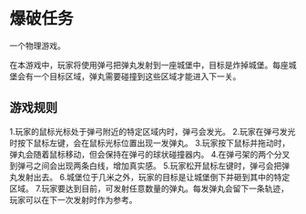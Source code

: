 # 爆破任务

一个物理游戏。

在本游戏中，玩家将使用弹弓把弹丸发射到一座城堡中，目标是炸掉城堡。每座城堡会有一个目标区域，弹丸需要碰撞到这些区域才能进入下一关。

## 游戏规则

1.玩家的鼠标光标处于弹弓附近的特定区域内时，弹弓会发光。
2.玩家在弹弓发光时按下鼠标左键，会在鼠标光标位置出现一发弹丸。
3.玩家按下鼠标并拖动时，弹丸会随着鼠标移动，但会保持在弹弓的球状碰撞器内。
4.在弹弓架的两个分叉到弹弓之间会出现两条白线，增加真实感。
5.玩家松开鼠标左键时，弹弓会把弹丸发射出去。
6.城堡位于几米之外，玩家的目标是让城堡倒下并砸到其中的特定区域。
7.玩家要达到目前，可发射任意数量的弹丸。每发弹丸会留下一条轨迹，玩家可以在下一次发射时作为参考。
